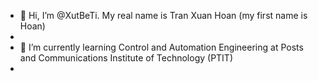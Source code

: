 - 👋 Hi, I’m @XutBeTi. My real name is Tran Xuan Hoan (my first name is Hoan) 
- 
- 🌱 I’m currently learning Control and Automation Engineering at Posts and Communications Institute of Technology (PTIT)
- 

<!---
XutBeTi/XutBeTi is a ✨ special ✨ repository because its `README.md` (this file) appears on your GitHub profile.
You can click the Preview link to take a look at your changes.
--->
